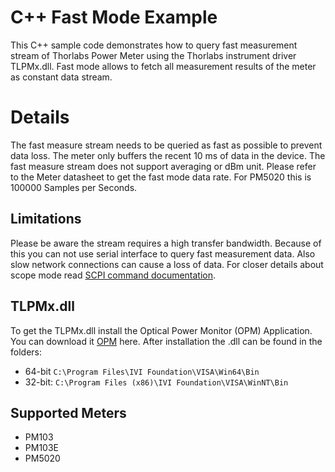 # C++ Fast Mode Example
This C++ sample code demonstrates how to query fast measurement stream of Thorlabs Power Meter using the
Thorlabs instrument driver TLPMx.dll. Fast mode allows to fetch all measurement results of the meter as constant data stream. 

# Details 

The fast measure stream needs to be queried as fast as possible to prevent data loss. The meter 
only buffers the recent 10 ms of data in the device. The fast measure stream does not support 
averaging or dBm unit. Please refer to the Meter datasheet to get the fast mode data rate. 
For PM5020 this is 100000 Samples per Seconds. 

## Limitations
Please be aware the stream requires a high transfer bandwidth. Because of this you can not use 
serial interface to query fast measurement data. Also slow network connections can cause a 
loss of data. For closer details about scope mode read 
[SCPI command documentation](../commandDocu/pm5020.html). 

## TLPMx.dll
To get the TLPMx.dll install the Optical Power Monitor (OPM) Application. You can download it [OPM](https://www.thorlabs.com/software_pages/ViewSoftwarePage.cfm?Code=OPM)
here. After installation the .dll can be found in the folders:

- 64-bit ```C:\Program Files\IVI Foundation\VISA\Win64\Bin```
- 32-bit: ```C:\Program Files (x86)\IVI Foundation\VISA\WinNT\Bin```

## Supported Meters
- PM103
- PM103E
- PM5020
